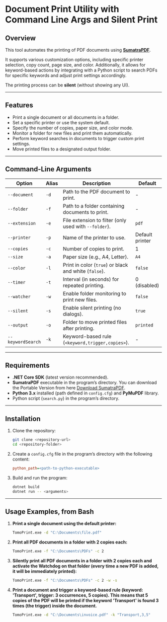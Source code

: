 
# Document Print Utility with Command Line Args and Silent Print

## Overview
This tool automates the printing of PDF documents using **[SumatraPDF](https://www.sumatrapdfreader.org)**.

It supports various customization options, including specific printer selection, copy count, page size, and color. 
Additionally, it allows for keyword-based actions by integrating with a Python script to search PDFs for specific keywords and adjust print settings accordingly.

The printing process can be **silent** (without showing any UI).

---

## Features
- Print a single document or all documents in a folder.
- Set a specific printer or use the system default.
- Specify the number of copies, paper size, and color mode.
- Monitor a folder for new files and print them automatically.
- Perform keyword searches in documents to trigger custom print settings.
- Move printed files to a designated output folder.

---

## Command-Line Arguments

| Option              | Alias | Description                                                                                              | Default          |
|---------------------|-------|----------------------------------------------------------------------------------------------------------|------------------|
| `--document`        | `-d`  | Path to the PDF document to print.                                                                        | -                |
| `--folder`          | `-f`  | Path to a folder containing documents to print.                                                           | -                |
| `--extension`       | `-e`  | File extension to filter (only used with `--folder`).                                                     | `pdf`            |
| `--printer`         | `-p`  | Name of the printer to use.                                                                               | Default printer  |
| `--copies`          | `-c`  | Number of copies to print.                                                                                | 1                |
| `--size`            | `-a`  | Paper size (e.g., A4, Letter).                                                                            | `A4`             |
| `--color`           | `-l`  | Print in color (`true`) or black and white (`false`).                                                     | `false`          |
| `--timer`           | `-t`  | Interval (in seconds) for repeated printing.                                                              | 0 (disabled)     |
| `--watcher`         | `-w`  | Enable folder monitoring to print new files.                                                              | `false`          |
| `--silent`          | `-s`  | Enable silent printing (no dialogs).                                                                      | `true`           |
| `--output`          | `-o`  | Folder to move printed files after printing.                                                              | `printed`        |
| `--keywordSearch`   | `-k`  | Keyword-based rule (`<keyword,trigger,copies>`).                                                          | -                |

---

## Requirements
- **.NET Core SDK** (latest version recommended).
- **SumatraPDF** executable in the program’s directory. You can download the Portable Version from here [Download SumatraPDF](https://www.sumatrapdfreader.org/download-free-pdf-viewer).
- **Python 3.x** installed (path defined in `config.cfg`) and **PyMuPDF** library.
- Python script (`search.py`) in the program’s directory.

---

## Installation
1. Clone the repository:
   ```bash
   git clone <repository-url>
   cd <repository-folder>
   ```

2. Create a `config.cfg` file in the program’s directory with the following content:
   ```cfg
   python_path=<path-to-python-executable>
   ```

3. Build and run the program:
   ```bash
   dotnet build
   dotnet run -- <arguments>
   ```

---

## Usage Examples, from Bash

1. **Print a single document using the default printer:**
   ```bash
   TomoPrint.exe -d "C:\Documents\file.pdf"
   ```

2. **Print all PDF documents in a folder with 2 copies each:**
   ```bash
   TomoPrint.exe -f "C:\Documents\PDFs" -c 2
   ```

3. **Silently print all PDF documents in a folder with 2 copies each and activate the Watchdog on that folder (every time a new PDF is added, it will be immediately printed):**
   ```bash
   TomoPrint.exe -f "C:\Documents\PDFs" -c 2 -w -s
   ```

4. **Print a document and trigger a keyword-based rule (keyword: 'Transport', trigger: 3 occurrences, 5 copies). This means that 5 copies of the PDF will be printed if the keyword 'Transport' is found 3 times (the trigger) inside the document.**
   ```bash
   TomoPrint.exe -d "C:\Documents\invoice.pdf" -k "Transport,3,5"
   ```
